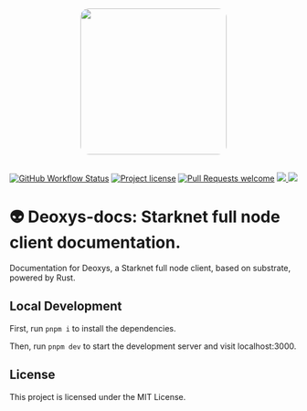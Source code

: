 <!-- prettier-ignore-start -->
<!-- markdownlint-disable -->
<div align="center">
<img src="assets/images/deoxys.jpg" height="256" style="border-radius: 15px;">
</div>

<div align="center">
<br />
<!-- markdownlint-restore -->
<!-- prettier-ignore-end -->

[![GitHub Workflow Status](https://github.com/kasarLabs/deoxys-docs/actions/workflows/test.yml/badge.svg)](https://github.com/kasarLabs/deoxys-docs/actions/workflows/test.yml)
[![Project license](https://img.shields.io/github/license/kasarLabs/deoxys.svg?style=flat-square)](LICENSE)
[![Pull Requests welcome](https://img.shields.io/badge/PRs-welcome-ff69b4.svg?style=flat-square)](https://github.com/kasarLabs/deoxys-docs/issues?q=is%3Aissue+is%3Aopen+label%3A%22help+wanted%22)
<a href="https://twitter.com/KasarLabs">
<img src="https://img.shields.io/twitter/follow/KasarLabs?style=social"/>
</a>
<a href="https://github.com/kasarlabs/deoxys">
<img src="https://img.shields.io/github/stars/kasarlabs/deoxys?style=social"/>
</a>
</div>

# 👽 Deoxys-docs: Starknet full node client documentation.

Documentation for Deoxys, a Starknet full node client, based on substrate, powered by Rust.

## Local Development

First, run `pnpm i` to install the dependencies.

Then, run `pnpm dev` to start the development server and visit localhost:3000.

## License

This project is licensed under the MIT License.
